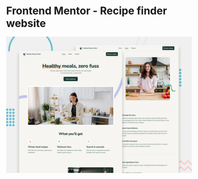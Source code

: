 # Frontend Mentor - Recipe finder website

![Design preview for the Recipe finder website coding challenge](./preview.jpg)
